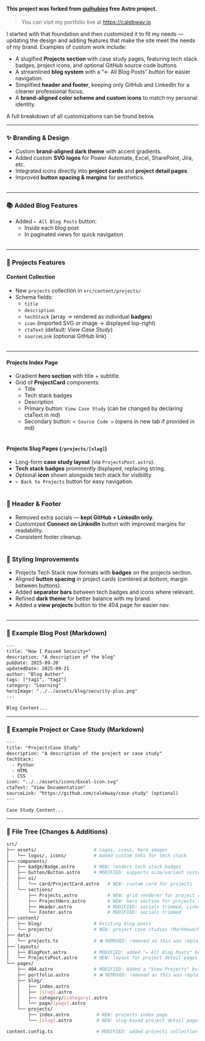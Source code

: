 #### This project was forked from [guihubies](https://github.com/guihubie/free-astro-template) free Astro project.

> You can visit my portfolio live at https://calebway.io

I started with that foundation and then customized it to fit my needs — updating the design and adding features that make the site meet the needs of my brand. Examples of custom work include:  

- A slugified **Projects section** with case study pages, featuring tech stack badges, project icons, and optional GitHub source code buttons.  
- A streamlined **blog system** with a “← All Blog Posts” button for easier navigation.  
- Simplified **header and footer**, keeping only GitHub and LinkedIn for a cleaner professional focus.  
- A **brand-aligned color scheme and custom icons** to match my personal identity.  

A full breakdown of all customizations can be found below. 

---

###  ✨ Branding & Design
- Custom **brand-aligned dark theme** with accent gradients.
- Added custom **SVG logos** for Power Automate, Excel, SharePoint, Jira, etc.
- Integrated icons directly into **project cards** and **project detail pages**.
- Improved **button spacing & margins** for aesthetics.  <br><br>

---

### 📚 Added Blog Features
- Added `← All Blog Posts` button:
  - Inside each blog post
  - In paginated views for quick navigation <br><br>

---

### 💼 Projects Features <br>
#### Content Collection
- New `projects` collection in `src/content/projects/`
- Schema fields:
  - `title`
  - `description`
  - `techStack` (array → rendered as individual **badges**)
  - `icon` (imported SVG or image → displayed top-right)
  - `ctaText` (default: *View Case Study*)
  - `sourceLink` (optional GitHub link)   <br><br>

---

#### Projects Index Page
- Gradient **hero section** with title + subtitle.
- Grid of **ProjectCard** components:
  - Title
  - Tech stack badges
  - Description
  - Primary button: `View Case Study` (can be changed by declaring ctaText in md)
  - Secondary button: `< Source Code >` (opens in new tab if provided in md)   <br><br>

#### Projects Slug Pages (`/projects/[slug]`)
- Long-form **case study layout** (via `ProjectsPost.astro`).
- **Tech stack badges** prominently displayed, replacing string.
- Optional **icon** shown alongside tech stack for visibility.
- `← Back to Projects` button for easy navigation.   <br><br>


### 🧭 Header & Footer
- Removed extra socials — **kept GitHub + LinkedIn only**.
- Customized **Connect on LinkedIn** button with improved margins for readability.
- Consistent footer cleanup.   <br><br>


### 🎨 Styling Improvements
- Projects Tech Stack now formats with **badges** on the projects section.
- Aligned **button spacing** in project cards (centered at bottom, margin between buttons).
- Added **separator bars** between tech badges and icons where relevant.
- Refined **dark theme** for better balance with my brand.
- Added a **view projects** button to the 404 page for easier nav.   <br><br>

---

### 📂 Example Blog Post (Markdown) <br>
```html
---
title: "How I Passed Security+"
description: "A description of the blog"
pubDate: 2025-09-20
updatedDate: 2025-09-21
author: "Blog Author"
tags: ["tag1", "tag2"]
category: "Learning"
heroImage: "../../assets/blog/security-plus.png"
---

Blog Content...
```
---
### 📂 Example Project or Case Study  (Markdown) <br>
```html
---
title: "Project/Case Study"
description: "A description of the project or case study"
techStack:
  - Python
  - HTML
  - CSS
icon: "../../assets/icons/Excel-icon.svg"
ctaText: "View Documentation"
sourceLink: "https://github.com/calebway/case-study" (optional)
---

Case Study Content...
```
---
### 📂 File Tree (Changes & Additions) <br>
```bash
src/
├── assets/                     # Logos, icons, hero images
│   └── logos/, icons/          # Added custom SVGs for tech stack
├── components/
│   ├── badge/Badge.astro       # NEW: renders tech stack badges
│   ├── button/Button.astro     # MODIFIED: supports size/variant system
│   ├── ui/
│   │   └── card/ProjectCard.astro   # NEW: custom card for projects
│   └── sections/
│       ├── Projects.astro           # NEW: grid renderer for project cards
│       ├── ProjectHero.astro        # NEW: hero section for projects index
│       ├── Header.astro             # MODIFIED: socials trimmed, LinkedIn added
│       └── Footer.astro             # MODIFIED: socials trimmed
├── content/
│   ├── blog/                   # Existing blog posts
│   └── projects/               # NEW: project case studies (Markdown/MDX)
├── data/
│   └── projects.ts             # ❌ REMOVED: removed as this was replaced with the slugified projects.
├── layouts/
│   ├── BlogPost.astro          # MODIFIED: added "← All Blog Posts" button
│   └── ProjectsPost.astro      # NEW: layout for project detail pages
└── pages/
    ├── 404.astro               # MODIFIED: Added a "View Projects" button 
    ├── portfolio.astro         # ❌ REMOVED: removed as this was replaced with the slugified projects.
    ├── blog/
    │   ├── index.astro
    │   ├── [slug].astro
    │   ├── category/[category].astro
    │   └── page/[page].astro
    └── projects/
        ├── index.astro          # NEW: projects index page
        └── [slug].astro         # NEW: slug-based project detail pages

content.config.ts                # MODIFIED: added projects collection schema
```
